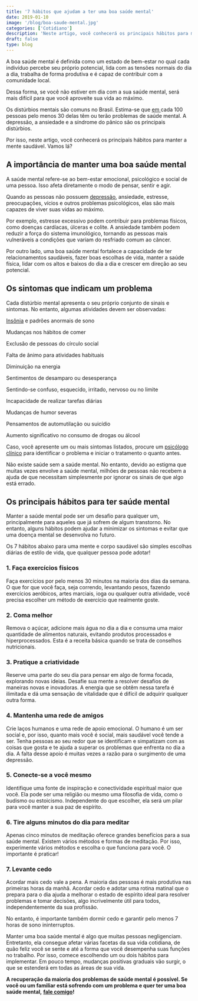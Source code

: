 ```yaml
---
title: '7 hábitos que ajudam a ter uma boa saúde mental'
date: 2019-01-10
image: '/blog/boa-saude-mental.jpg'
categories: ['Cotidiano']
description: 'Neste artigo, você conhecerá os principais hábitos para manter a mente saudável. Vamos lá?'
draft: false
type: blog
---
```


A boa saúde mental é definida como um estado de bem-estar no qual cada indivíduo percebe seu próprio potencial, lida com as tensões normais do dia a dia, trabalha de forma produtiva e é capaz de contribuir com a comunidade local.

Dessa forma, se você não estiver em dia com a sua saúde mental, será mais difícil para que você aproveite sua vida ao máximo.

Os distúrbios mentais são comuns no Brasil. Estima-se que [em ](https://portalms.saude.gov.br/saude-de-a-z/saude-mental)cada 100 pessoas pelo menos 30 delas têm ou terão problemas de saúde mental. A depressão, a ansiedade e a síndrome do pânico são os principais distúrbios.

Por isso, neste artigo, você conhecerá os principais hábitos para manter a mente saudável. Vamos lá?

## **A importância de manter uma boa saúde mental**

A saúde mental refere-se ao bem-estar emocional, psicológico e social de uma pessoa. Isso afeta diretamente o modo de pensar, sentir e agir.

Quando as pessoas não possuem [depressão](/8-sintomas-de-depressao-que-voce-precisa-reconhecer/), ansiedade, estresse, preocupações, vícios e outros problemas psicológicos, elas são mais capazes de viver suas vidas ao máximo.

Por exemplo, estresse excessivo podem contribuir para problemas físicos, como doenças cardíacas, úlceras e colite. A ansiedade também podem reduzir a força do sistema imunológico, tornando as pessoas mais vulneráveis a condições que variam do resfriado comum ao câncer.

Por outro lado, uma boa saúde mental fortalece a capacidade de ter relacionamentos saudáveis, fazer boas escolhas de vida, manter a saúde física, lidar com os altos e baixos do dia a dia e crescer em direção ao seu potencial.

##

## **Os sintomas que indicam um problema**

Cada distúrbio mental apresenta o seu próprio conjunto de sinais e sintomas. No entanto, algumas atividades devem ser observadas:

[Insônia](/diminuir-a-insonia/) e padrões anormais de sono

Mudanças nos hábitos de comer

Exclusão de pessoas do círculo social

Falta de ânimo para atividades habituais

Diminuição na energia

Sentimentos de desamparo ou desesperança

Sentindo-se confuso, esquecido, irritado, nervoso ou no limite

Incapacidade de realizar tarefas diárias

Mudanças de humor severas

Pensamentos de automutilação ou suicídio

Aumento significativo no consumo de drogas ou álcool

Caso, você apresente um ou mais sintomas listados, procure um [psicólogo clínico](/pra-que-serve-um-psicologo-clinico/) para identificar o problema e iniciar o tratamento o quanto antes.

Não existe saúde sem a saúde mental. No entanto, devido ao estigma que muitas vezes envolve a saúde mental, milhões de pessoas não recebem a ajuda de que necessitam simplesmente por ignorar os sinais de que algo está errado.

##

## **Os principais hábitos para ter saúde mental**

Manter a saúde mental pode ser um desafio para qualquer um, principalmente para aqueles que já sofrem de algum transtorno. No entanto, alguns hábitos podem ajudar a minimizar os sintomas e evitar que uma doença mental se desenvolva no futuro.

Os 7 hábitos abaixo para uma mente e corpo saudável são simples escolhas diárias de estilo de vida, que qualquer pessoa pode adotar!

### **1. Faça exercícios físicos**

Faça exercícios por pelo menos 30 minutos na maioria dos dias da semana. O que for que você faça, seja correndo, levantando pesos, fazendo exercícios aeróbicos, artes marciais, ioga ou qualquer outra atividade, você precisa escolher um método de exercício que realmente goste.

### **2. Coma melhor**

Remova o açúcar, adicione mais água no dia a dia e consuma uma maior quantidade de alimentos naturais, evitando produtos processados e hiperprocessados. Esta é a receita básica quando se trata de conselhos nutricionais.

### **3. Pratique a criatividade**

Reserve uma parte do seu dia para pensar em algo de forma focada, explorando novas ideias. Desafie sua mente a resolver desafios de maneiras novas e inovadoras. A energia que se obtêm nessa tarefa é ilimitada e dá uma sensação de vitalidade que é difícil de adquirir qualquer outra forma.

### **4. Mantenha uma rede de amigos**

Crie laços humanos e uma rede de apoio emocional. O humano é um ser social e, por isso, quanto mais você é social, mais saudável você tende a ser. Tenha pessoas ao seu redor que se identificam e simpatizam com as coisas que gosta e te ajuda a superar os problemas que enfrenta no dia a dia. A falta desse apoio é muitas vezes a razão para o surgimento de uma depressão.

### **5. Conecte-se a você mesmo**

Identifique uma fonte de inspiração e conectividade espiritual maior que você. Ela pode ser uma religião ou mesmo uma filosofia de vida, como o budismo ou estoicismo. Independente do que escolher, ela será um pilar para você manter a sua paz de espírito.

### **6. Tire alguns minutos do dia para meditar**

Apenas cinco minutos de meditação oferece grandes benefícios para a sua saúde mental. Existem vários métodos e formas de meditação. Por isso, experimente vários métodos e escolha o que funciona para você. O importante é praticar!

### **7. Levante cedo**

Acordar mais cedo vale a pena. A maioria das pessoas é mais produtiva nas primeiras horas da manhã. Acordar cedo e adotar uma rotina matinal que o prepara para o dia ajuda a melhorar o estado de espírito ideal para resolver problemas e tomar decisões, algo incrivelmente útil para todos, independentemente da sua profissão.

No entanto, é importante também dormir cedo e garantir pelo menos 7 horas de sono ininterruptos.

Manter uma boa saúde mental é algo que muitas pessoas negligenciam. Entretanto, ela consegue afetar várias facetas da sua vida cotidiana, de quão feliz você se sente e até a forma que você desempenha suas funções no trabalho. Por isso, comece escolhendo um ou dois hábitos para implementar. Em pouco tempo, mudanças positivas graduais vão surgir, o que se estenderá em todas as áreas de sua vida.

**A recuperação da maioria dos problemas de saúde mental é possível. Se você ou um familiar está sofrendo com um problema e quer ter uma boa saúde mental,** [**fale comigo**](/contato/)**!**
